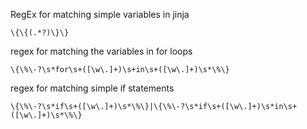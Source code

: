 
RegEx for matching simple variables in jinja
```reg
\{\{(.*?)\}\}
```


regex for matching the variables in for loops
```reg
\{\%\-?\s*for\s+([\w\.]+)\s+in\s+([\w\.]+)\s*\%\}
```

regex for matching simple if statements

```
\{\%\-?\s*if\s+([\w\.]+)\s*\%\}|\{\%\-?\s*if\s+([\w\.]+)\s*in\s+([\w\.]+)\s*\%\}
```